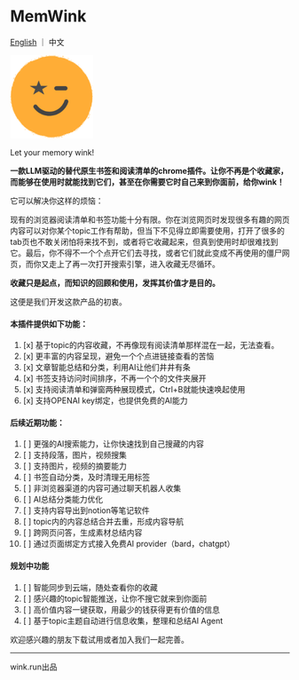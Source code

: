 # MemWink
[English](README.md) ｜ 中文

<img src="../profile/img.png" alt="Image" width="150" height="150">

Let your memory wink!

**一款LLM驱动的替代原生书签和阅读清单的chrome插件。让你不再是个收藏家，而能够在使用时就能找到它们，甚至在你需要它时自己来到你面前，给你wink！**

它可以解决你这样的烦恼：

现有的浏览器阅读清单和书签功能十分有限。你在浏览网页时发现很多有趣的网页内容可以对你某个topic工作有帮助，但当下不见得立即需要使用，打开了很多的tab页也不敢关闭怕将来找不到，或者将它收藏起来，但真到使用时却很难找到它。最后，你不得不一个个点开它们去寻找，或者它们就此变成不再使用的僵尸网页，而你又走上了再一次打开搜索引擎，进入收藏无尽循环。

**收藏只是起点，而知识的回顾和使用，发挥其价值才是目的。** 

这便是我们开发这款产品的初衷。

#### 本插件提供如下功能：

1. [x] 基于topic的内容收藏，不再像现有阅读清单那样混在一起，无法查看。
2. [x] 更丰富的内容呈现，避免一个个点进链接查看的苦恼
3. [x] 文章智能总结和分类，利用AI让他们井井有条
4. [x] 书签支持访问时间排序，不再一个个的文件夹展开
5. [x] 支持阅读清单和弹窗两种展现模式，Ctrl+B就能快速唤起使用
6. [x] 支持OPENAI key绑定，也提供免费的AI能力

#### 后续近期功能：

1. [ ] 更强的AI搜索能力，让你快速找到自己搜藏的内容
2. [ ] 支持段落，图片，视频搜集
3. [ ] 支持图片，视频的摘要能力
4. [ ] 书签自动分类，及时清理无用标签
5. [ ] 非浏览器渠道的内容可通过聊天机器人收集
6. [ ] AI总结分类能力优化
7. [ ] 支持内容导出到notion等笔记软件
8. [ ] topic内的内容总结合并去重，形成内容导航
9. [ ] 跨网页问答，生成素材总结内容
10. [ ] 通过页面绑定方式接入免费AI provider（bard，chatgpt）

#### 规划中功能

1. [ ] 智能同步到云端，随处查看你的收藏
2. [ ] 感兴趣的topic智能推送，让你不搜它就来到你面前
3. [ ] 高价值内容一键获取，用最少的钱获得更有价值的信息
4. [ ] 基于topic主题自动进行信息收集，整理和总结AI Agent

欢迎感兴趣的朋友下载试用或者加入我们一起完善。


---
wink.run出品
